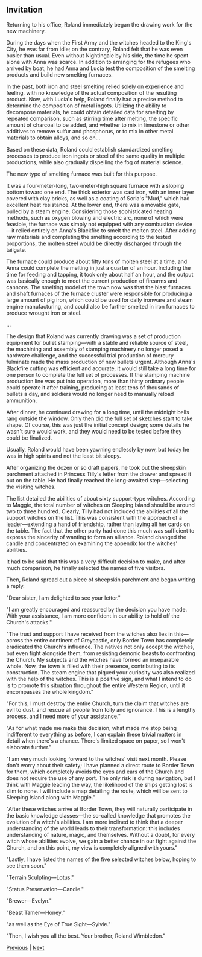 ## Invitation
Returning to his office, Roland immediately began the drawing work for the new machinery.



During the days when the First Army and the witches headed to the King's City, he was far from idle; on the contrary, Roland felt that he was even busier than usual. Even without Nightingale by his side, the time he spent alone with Anna was scarce. In addition to arranging for the refugees who arrived by boat, he had Anna and Lucia test the composition of the smelting products and build new smelting furnaces.



In the past, both iron and steel smelting relied solely on experience and feeling, with no knowledge of the actual composition of the resulting product. Now, with Lucia's help, Roland finally had a precise method to determine the composition of metal ingots. Utilizing the ability to decompose materials, he could obtain detailed data for smelting by repeated comparison, such as stirring time after melting, the specific amount of charcoal to be added, and whether to mix in limestone or other additives to remove sulfur and phosphorus, or to mix in other metal materials to obtain alloys, and so on...



Based on these data, Roland could establish standardized smelting processes to produce iron ingots or steel of the same quality in multiple productions, while also gradually dispelling the fog of material science.



The new type of smelting furnace was built for this purpose.



It was a four-meter-long, two-meter-high square furnace with a sloping bottom toward one end. The thick exterior was cast iron, with an inner layer covered with clay bricks, as well as a coating of Soria's "Mud," which had excellent heat resistance. At the lower end, there was a movable gate, pulled by a steam engine. Considering those sophisticated heating methods, such as oxygen blowing and electric arc, none of which were feasible, the furnace was simply not equipped with any combustion device—it relied entirely on Anna's Blackfire to smelt the molten steel. After adding raw materials and completing the smelting according to the tested proportions, the molten steel would be directly discharged through the tailgate.



The furnace could produce about fifty tons of molten steel at a time, and Anna could complete the melting in just a quarter of an hour. Including the time for feeding and tapping, it took only about half an hour, and the output was basically enough to meet the current production of firearms and cannons. The smelting model of the town now was that the blast furnaces and shaft furnaces of the furnace cluster were responsible for producing a large amount of pig iron, which could be used for daily ironware and steam engine manufacturing, and could also be further smelted in iron furnaces to produce wrought iron or steel.



...



The design that Roland was currently drawing was a set of production equipment for bullet stamping—with a stable and reliable source of steel, the machining and assembly of stamping machinery no longer posed a hardware challenge, and the successful trial production of mercury fulminate made the mass production of new bullets urgent. Although Anna's Blackfire cutting was efficient and accurate, it would still take a long time for one person to complete the full set of processes. If the stamping machine production line was put into operation, more than thirty ordinary people could operate it after training, producing at least tens of thousands of bullets a day, and soldiers would no longer need to manually reload ammunition.



After dinner, he continued drawing for a long time, until the midnight bells rang outside the window. Only then did the full set of sketches start to take shape. Of course, this was just the initial concept design; some details he wasn't sure would work, and they would need to be tested before they could be finalized.



Usually, Roland would have been yawning endlessly by now, but today he was in high spirits and not the least bit sleepy.



After organizing the dozen or so draft papers, he took out the sheepskin parchment attached in Princess Tilly's letter from the drawer and spread it out on the table. He had finally reached the long-awaited step—selecting the visiting witches.



The list detailed the abilities of about sixty support-type witches. According to Maggie, the total number of witches on Sleeping Island should be around two to three hundred. Clearly, Tilly had not included the abilities of all the support witches on the list. This was consistent with the approach of a leader—extending a hand of friendship, rather than laying all her cards on the table. The fact that the other party had done this much was sufficient to express the sincerity of wanting to form an alliance. Roland changed the candle and concentrated on examining the appendix for the witches' abilities.



It had to be said that this was a very difficult decision to make, and after much comparison, he finally selected the names of five visitors.



Then, Roland spread out a piece of sheepskin parchment and began writing a reply.



"Dear sister, I am delighted to see your letter."



"I am greatly encouraged and reassured by the decision you have made. With your assistance, I am more confident in our ability to hold off the Church's attacks."



"The trust and support I have received from the witches also lies in this—across the entire continent of Greycastle, only Border Town has completely eradicated the Church's influence. The natives not only accept the witches, but even fight alongside them, from resisting demonic beasts to confronting the Church. My subjects and the witches have formed an inseparable whole. Now, the town is filled with their presence, contributing to its construction. The steam engine that piqued your curiosity was also realized with the help of the witches. This is a positive sign, and what I intend to do is to promote this situation throughout the entire Western Region, until it encompasses the whole kingdom."



"For this, I must destroy the entire Church, turn the claim that witches are evil to dust, and rescue all people from folly and ignorance. This is a lengthy process, and I need more of your assistance."



"As for what made me make this decision, what made me stop being indifferent to everything as before, I can explain these trivial matters in detail when there's a chance. There's limited space on paper, so I won't elaborate further."



"I am very much looking forward to the witches' visit next month. Please don't worry about their safety; I have planned a direct route to Border Town for them, which completely avoids the eyes and ears of the Church and does not require the use of any port. The only risk is during navigation, but I think with Maggie leading the way, the likelihood of the ships getting lost is slim to none. I will include a map detailing the route, which will be sent to Sleeping Island along with Maggie."



"After these witches arrive at Border Town, they will naturally participate in the basic knowledge classes—the so-called knowledge that promotes the evolution of a witch's abilities. I am more inclined to think that a deeper understanding of the world leads to their transformation: this includes understanding of nature, magic, and themselves. Without a doubt, for every witch whose abilities evolve, we gain a better chance in our fight against the Church, and on this point, my view is completely aligned with yours."



"Lastly, I have listed the names of the five selected witches below, hoping to see them soon."



"Terrain Sculpting—Lotus."



"Status Preservation—Candle."



"Brewer—Evelyn."



"Beast Tamer—Honey."



"as well as the Eye of True Sight—Sylvie."

"Then, I wish you all the best. Your brother, Roland Wimbledon."





[Previous](CH0236.md) | [Next](CH0238.md)
